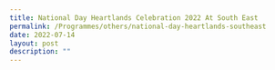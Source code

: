 ```yaml
---
title: National Day Heartlands Celebration 2022 At South East
permalink: /Programmes/others/national-day-heartlands-southeast
date: 2022-07-14
layout: post
description: ""
---
```

